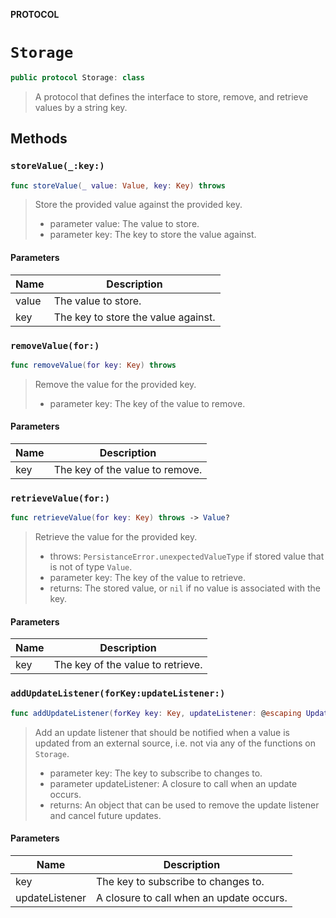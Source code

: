 **PROTOCOL**

# `Storage`

```swift
public protocol Storage: class
```

> A protocol that defines the interface to store, remove, and retrieve values by a string key.

## Methods
### `storeValue(_:key:)`

```swift
func storeValue(_ value: Value, key: Key) throws
```

> Store the provided value against the provided key.
>
> - parameter value: The value to store.
> - parameter key: The key to store the value against.

#### Parameters

| Name | Description |
| ---- | ----------- |
| value | The value to store. |
| key | The key to store the value against. |

### `removeValue(for:)`

```swift
func removeValue(for key: Key) throws
```

> Remove the value for the provided key.
>
> - parameter key: The key of the value to remove.

#### Parameters

| Name | Description |
| ---- | ----------- |
| key | The key of the value to remove. |

### `retrieveValue(for:)`

```swift
func retrieveValue(for key: Key) throws -> Value?
```

> Retrieve the value for the provided key.
>
> - throws: `PersistanceError.unexpectedValueType` if stored value that is not of type `Value`.
> - parameter key: The key of the value to retrieve.
> - returns: The stored value, or `nil` if no value is associated with the key.

#### Parameters

| Name | Description |
| ---- | ----------- |
| key | The key of the value to retrieve. |

### `addUpdateListener(forKey:updateListener:)`

```swift
func addUpdateListener(forKey key: Key, updateListener: @escaping UpdateListener) -> Cancellable
```

> Add an update listener that should be notified when a value is updated from an external source, i.e. not via any of the functions on `Storage`.
>
> - parameter key: The key to subscribe to changes to.
> - parameter updateListener: A closure to call when an update occurs.
> - returns: An object that can be used to remove the update listener and cancel future updates.

#### Parameters

| Name | Description |
| ---- | ----------- |
| key | The key to subscribe to changes to. |
| updateListener | A closure to call when an update occurs. |